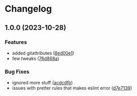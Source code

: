 # Changelog

## 1.0.0 (2023-10-28)


### Features

* added gitattributes ([8ed00e1](https://github.com/A7mooz/base/commit/8ed00e1fd3e5ec718aef1bd7c573eee15fc5a511))
* few tweaks ([76d868a](https://github.com/A7mooz/base/commit/76d868add0bfea34f40c50cb834de5102088b494))


### Bug Fixes

* ignored more stuff ([acdcdfb](https://github.com/A7mooz/base/commit/acdcdfbe51dd0d2658f6415d3d314a67f7152e42))
* issues with pretter rules that makes eslint error ([d7e7139](https://github.com/A7mooz/base/commit/d7e7139d31a288249938d6ae457b075401ebad13))
